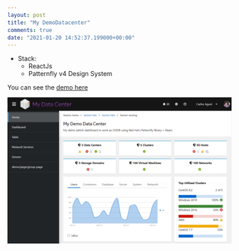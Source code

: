 ```yaml
---
layout: post
title: "My DemoDatacenter"
comments: true
date: "2021-01-20 14:52:37.199000+00:00"
---
```


* Stack:
    * ReactJs
    * Patternfly v4 Design System


You can see the [demo here](https://crashlaker.github.io/demo-datacenter/)

![](/assets/img/893LlD-vY_25e50eaa91d9b1bb2dae9f115c730e37.png)
